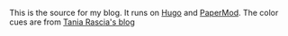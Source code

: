 This is the source for my blog. It runs on [Hugo](https://gohugo.io/)
and [PaperMod](https://github.com/adityatelange/hugo-PaperMod/). The color cues are
from [Tania Rascia's blog](https://www.taniarascia.com/)